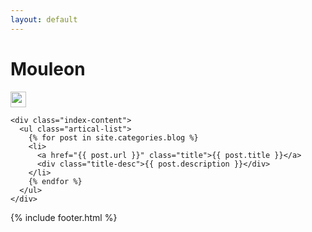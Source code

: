 ```yaml
---
layout: default
---
```

<script>
	var uri='';
  var aj = $.ajax( {    
    url:'/bing',// 跳转到 action    
    data:{    
        uri : uri    
    },    
    type:'get',    
    cache:false,    
    dataType:'json',    
    success:function(data) {    
         var jsonObj = data;
	console.log(data.uri);
	$('#particles-js').css({ 'background-image': "url("+jsonObj.uri+")"});   
     },    
     error : function() {    
          // view("异常！");    
          console.log("error");
     }    
  });
</script>
<body>
  <div class="index-wrapper">
    <div class="aside">
      <div class="info-card">
        <h1>Mouleon</h1>
        <a href="https://www.github.com/Mouleon/" target="_blank"><img src="{{site.cdn}}/github.ico" alt="" width="25"/></a>
      </div>
      <div id="particles-js">
        <div id="particles-top"></div>
      </div>
    </div>

    <div class="index-content">
      <ul class="artical-list">
        {% for post in site.categories.blog %}
        <li>
          <a href="{{ post.url }}" class="title">{{ post.title }}</a>
          <div class="title-desc">{{ post.description }}</div>
        </li>
        {% endfor %}
      </ul>
    </div>
  </div>
  {% include footer.html %}
</body>

